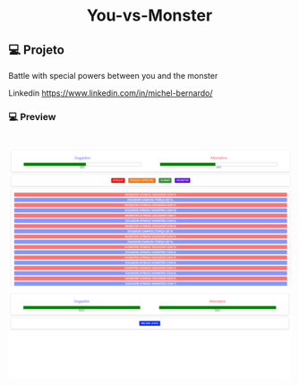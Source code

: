 <h1 align="center">
 You-vs-Monster
</h1>

## 💻 Projeto 
<p> 
    Battle with special powers between you and the monster
</p>

Linkedin https://www.linkedin.com/in/michel-bernardo/
<br>


### 💻 Preview

<h1 align="center">
    <img alt="Be The Hero" src="https://github.com/michelbernardods/You-vs-Monster/blob/master/game.PNG"  />
    <img alt="Be The Hero" src="https://github.com/michelbernardods/You-vs-Monster/blob/master/game2.PNG" />
</h1>
